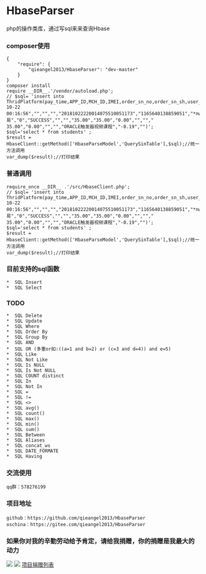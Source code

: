 # HbaseParser
php的操作类库，通过写sql来来查询Hbase
### composer使用
    {
        "require": {
            "qieangel2013/HbaseParser": "dev-master"
        }
    }
    composer install
    require __DIR__.'/vendor/autoload.php';
    // $sql= 'insert into ThridPlatform(pay_time,APP_ID,MCH_ID,IMEI,order_sn_no,order_sn_sh,user_tag,pay_type,app_type,pay_status,bank,money_type,total_amount,mach_total_amount,coupon_amount,refund_number_orderno,refund_number_sh,refund_amount,coupon_refund_amount,refund_type,refund_status,goods_name,service_charge,rate)values("2018-10-22 00:16:56","","","","20181022220014075510051173","1165640138859051","*nwt)","交易","0","SUCCESS","","","35.00","35.00","0.00","",""," 35.00","0.00","","","ORACLE触发器视频课程","-0.19","")';
    $sql='select * from students' ;
    $result = HbaseClient::getMethod(['HbaseParseModel','QuerySinTable'],$sql);//统一方法调用
    var_dump($result);//打印结果
### 普通调用
	require_once __DIR__ .'/src/HbaseClient.php';
	// $sql= 'insert into ThridPlatform(pay_time,APP_ID,MCH_ID,IMEI,order_sn_no,order_sn_sh,user_tag,pay_type,app_type,pay_status,bank,money_type,total_amount,mach_total_amount,coupon_amount,refund_number_orderno,refund_number_sh,refund_amount,coupon_refund_amount,refund_type,refund_status,goods_name,service_charge,rate)values("2018-10-22 00:16:56","","","","20181022220014075510051173","1165640138859051","*nwt)","交易","0","SUCCESS","","","35.00","35.00","0.00","",""," 35.00","0.00","","","ORACLE触发器视频课程","-0.19","")';
    $sql='select * from students' ;
    $result = HbaseClient::getMethod(['HbaseParseModel','QuerySinTable'],$sql);//统一方法调用
    var_dump($result);//打印结果
### 目前支持的sql函数
    *  SQL Insert
    *  SQL Select
### TODO
    *  SQL Delete
    *  SQL Update
    *  SQL Where
    *  SQL Order By
    *  SQL Group By
    *  SQL AND 
    *  SQL OR (多重or如:((a=1 and b=2) or (c=3 and d=4)) and e=5)
    *  SQL Like
    *  SQL Not Like
    *  SQL Is NULL
    *  SQL Is Not NULL
    *  SQL COUNT distinct
    *  SQL In
    *  SQL Not In
    *  SQL =
    *  SQL !=
    *  SQL <>
    *  SQL avg()
    *  SQL count()
    *  SQL max()
    *  SQL min()
    *  SQL sum()
    *  SQL Between
    *  SQL Aliases
    *  SQL concat_ws
    *  SQL DATE_FORMATE
    *  SQL Having
### 交流使用
    qq群：578276199
### 项目地址
    github：https://github.com/qieangel2013/HbaseParser
    oschina：https://gitee.com/qieangel2013/HbaseParser
### 如果你对我的辛勤劳动给予肯定，请给我捐赠，你的捐赠是我最大的动力
![](https://github.com/qieangel2013/zys/blob/master/public/images/pw.jpg)
![](https://github.com/qieangel2013/zys/blob/master/public/images/pay.png)
[项目捐赠列表](https://github.com/qieangel2013/zys/wiki/%E9%A1%B9%E7%9B%AE%E6%8D%90%E8%B5%A0)
